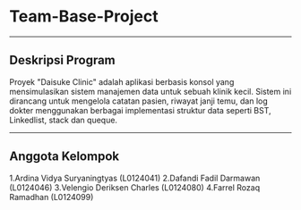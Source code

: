 # Team-Base-Project

---

## Deskripsi Program
Proyek "Daisuke Clinic" adalah aplikasi berbasis konsol yang mensimulasikan sistem manajemen data untuk sebuah klinik kecil. Sistem ini dirancang untuk mengelola catatan pasien, riwayat janji temu, dan log dokter menggunakan berbagai implementasi struktur data seperti BST, Linkedlist, stack dan queque.

---

## Anggota Kelompok
1.Ardina Vidya Suryaningtyas (L0124041)
2.Dafandi Fadil Darmawan (L0124046)
3.Velengio Deriksen Charles (L0124080)
4.Farrel Rozaq Ramadhan (L0124099)
